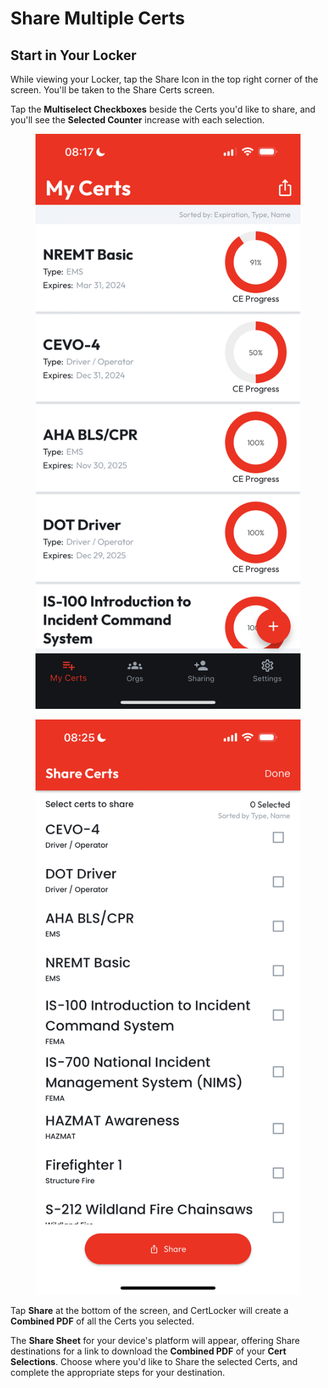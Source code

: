 # Share Multiple Certs

## Start in Your Locker

While viewing your Locker, tap the Share Icon in the top right corner of the screen. You'll be taken to the Share Certs screen.

Tap the **Multiselect Checkboxes** beside the Certs you'd like to share, and you'll see the **Selected Counter** increase with each selection.

<div>

<figure><img src="../.gitbook/assets/My Certs After Update.PNG" alt=""><figcaption></figcaption></figure>

 

<figure><img src="../.gitbook/assets/Share Multiselect.PNG" alt=""><figcaption></figcaption></figure>

</div>

Tap **Share** at the bottom of the screen, and CertLocker will create a **Combined PDF** of all the Certs you selected.

The **Share Sheet** for your device's platform will appear, offering Share destinations for a link to download the **Combined PDF** of your **Cert Selections**. Choose where you'd like to Share the selected Certs, and complete the appropriate steps for your destination.
